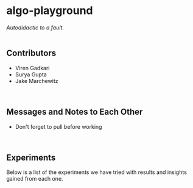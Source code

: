 # algo-playground #
*Autodidactic to a fault.*
<br><br>

## Contributors ##
* Viren Gadkari<br>
* Surya Gupta<br>
* Jake Marchewitz<br>
<br>

## Messages and Notes to Each Other ##
* Don't forget to pull before working<br>
<br>

## Experiments ##
Below is a list of the experiments we have tried with results and insights gained from each one.
